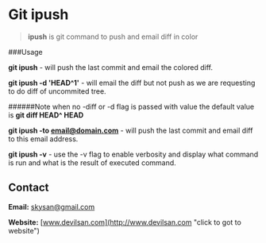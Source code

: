 # Git ipush



> **ipush** is git command to push and email diff in color


###Usage

**git ipush** - will push the last commit and email the colored diff.

**git ipush -d 'HEAD^1'** - will email the diff but not push as we are requesting to do diff of uncommited tree.

######Note
when no -diff or -d flag is passed with value the default value is **git diff HEAD^ HEAD**


**git ipush -to email@domain.com** - will push the last commit and email diff to this email address.

 **git ipush -v** - use the -v flag to enable verbosity and display what command is run and what is the result of executed command.
 
 
## Contact

**Email:** <skysan@gmail.com>

**Website:** [www.devilsan.com](http://www.devilsan.com "click to got to website")